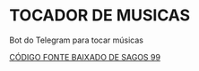 # TOCADOR DE MUSICAS
Bot do Telegram para tocar músicas

[CÓDIGO FONTE BAIXADO DE SAGOS 99](https://github.com/Sagos99/bot_de_musica)